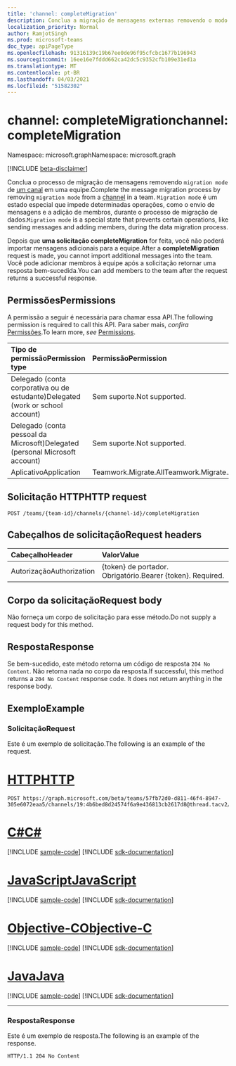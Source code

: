 ```yaml
---
title: 'channel: completeMigration'
description: Conclua a migração de mensagens externas removendo o modo de migração de um canal.
localization_priority: Normal
author: RamjotSingh
ms.prod: microsoft-teams
doc_type: apiPageType
ms.openlocfilehash: 91316139c19b67ee0de96f95cfcbc1677b196943
ms.sourcegitcommit: 16ee16e7fddd662ca42dc5c9352cfb109e31ed1a
ms.translationtype: MT
ms.contentlocale: pt-BR
ms.lasthandoff: 04/03/2021
ms.locfileid: "51582302"
---
```

# <a name="channel-completemigration"></a><span data-ttu-id="76f51-103">channel: completeMigration</span><span class="sxs-lookup"><span data-stu-id="76f51-103">channel: completeMigration</span></span>

<span data-ttu-id="76f51-104">Namespace: microsoft.graph</span><span class="sxs-lookup"><span data-stu-id="76f51-104">Namespace: microsoft.graph</span></span>

[!INCLUDE [beta-disclaimer](../../includes/beta-disclaimer.md)]

<span data-ttu-id="76f51-105">Conclua o processo de migração de mensagens removendo `migration mode` de [um canal](../resources/channel.md) em uma equipe.</span><span class="sxs-lookup"><span data-stu-id="76f51-105">Complete the message migration process by removing `migration mode` from a [channel](../resources/channel.md) in a team.</span></span> <span data-ttu-id="76f51-106">`Migration mode` é um estado especial que impede determinadas operações, como o envio de mensagens e a adição de membros, durante o processo de migração de dados.</span><span class="sxs-lookup"><span data-stu-id="76f51-106">`Migration mode` is a special state that prevents certain operations, like sending messages and adding members, during the data migration process.</span></span>

<span data-ttu-id="76f51-107">Depois que **uma solicitação completeMigration** for feita, você não poderá importar mensagens adicionais para a equipe.</span><span class="sxs-lookup"><span data-stu-id="76f51-107">After a **completeMigration** request is made, you cannot import additional messages into the team.</span></span> <span data-ttu-id="76f51-108">Você pode adicionar membros à equipe após a solicitação retornar uma resposta bem-sucedida.</span><span class="sxs-lookup"><span data-stu-id="76f51-108">You can add members to the team after the request returns a successful response.</span></span>

## <a name="permissions"></a><span data-ttu-id="76f51-109">Permissões</span><span class="sxs-lookup"><span data-stu-id="76f51-109">Permissions</span></span>

<span data-ttu-id="76f51-110">A permissão a seguir é necessária para chamar essa API.</span><span class="sxs-lookup"><span data-stu-id="76f51-110">The following permission is required to call this API.</span></span> <span data-ttu-id="76f51-111">Para saber mais, *confira* [Permissões](/graph/permissions-reference).</span><span class="sxs-lookup"><span data-stu-id="76f51-111">To learn more, *see* [Permissions](/graph/permissions-reference).</span></span>

|<span data-ttu-id="76f51-112">Tipo de permissão</span><span class="sxs-lookup"><span data-stu-id="76f51-112">Permission type</span></span>      | <span data-ttu-id="76f51-113">Permissão</span><span class="sxs-lookup"><span data-stu-id="76f51-113">Permission</span></span>  |
|:--------------------|:---------------------------------------------------------|
| <span data-ttu-id="76f51-114">Delegado (conta corporativa ou de estudante)</span><span class="sxs-lookup"><span data-stu-id="76f51-114">Delegated (work or school account)</span></span>  | <span data-ttu-id="76f51-115">Sem suporte.</span><span class="sxs-lookup"><span data-stu-id="76f51-115">Not supported.</span></span>|
| <span data-ttu-id="76f51-116">Delegado (conta pessoal da Microsoft)</span><span class="sxs-lookup"><span data-stu-id="76f51-116">Delegated (personal Microsoft account)</span></span> | <span data-ttu-id="76f51-117">Sem suporte.</span><span class="sxs-lookup"><span data-stu-id="76f51-117">Not supported.</span></span> |
|<span data-ttu-id="76f51-118">Aplicativo</span><span class="sxs-lookup"><span data-stu-id="76f51-118">Application</span></span> | <span data-ttu-id="76f51-119">Teamwork.Migrate.All</span><span class="sxs-lookup"><span data-stu-id="76f51-119">Teamwork.Migrate.All</span></span>|

## <a name="http-request"></a><span data-ttu-id="76f51-120">Solicitação HTTP</span><span class="sxs-lookup"><span data-stu-id="76f51-120">HTTP request</span></span>
<!-- { "blockType": "ignored" } -->
```http
POST /teams/{team-id}/channels/{channel-id}/completeMigration
```

## <a name="request-headers"></a><span data-ttu-id="76f51-121">Cabeçalhos de solicitação</span><span class="sxs-lookup"><span data-stu-id="76f51-121">Request headers</span></span>

| <span data-ttu-id="76f51-122">Cabeçalho</span><span class="sxs-lookup"><span data-stu-id="76f51-122">Header</span></span>       | <span data-ttu-id="76f51-123">Valor</span><span class="sxs-lookup"><span data-stu-id="76f51-123">Value</span></span> |
|:---------------|:--------|
| <span data-ttu-id="76f51-124">Autorização</span><span class="sxs-lookup"><span data-stu-id="76f51-124">Authorization</span></span>  | <span data-ttu-id="76f51-p104">{token} de portador. Obrigatório.</span><span class="sxs-lookup"><span data-stu-id="76f51-p104">Bearer {token}. Required.</span></span>  |

## <a name="request-body"></a><span data-ttu-id="76f51-127">Corpo da solicitação</span><span class="sxs-lookup"><span data-stu-id="76f51-127">Request body</span></span>

<span data-ttu-id="76f51-128">Não forneça um corpo de solicitação para esse método.</span><span class="sxs-lookup"><span data-stu-id="76f51-128">Do not supply a request body for this method.</span></span>

## <a name="response"></a><span data-ttu-id="76f51-129">Resposta</span><span class="sxs-lookup"><span data-stu-id="76f51-129">Response</span></span>

<span data-ttu-id="76f51-p105">Se bem-sucedido, este método retorna um código de resposta `204 No Content`. Não retorna nada no corpo da resposta.</span><span class="sxs-lookup"><span data-stu-id="76f51-p105">If successful, this method returns a `204 No Content` response code. It does not return anything in the response body.</span></span>

## <a name="example"></a><span data-ttu-id="76f51-132">Exemplo</span><span class="sxs-lookup"><span data-stu-id="76f51-132">Example</span></span>

### <a name="request"></a><span data-ttu-id="76f51-133">Solicitação</span><span class="sxs-lookup"><span data-stu-id="76f51-133">Request</span></span>

<span data-ttu-id="76f51-134">Este é um exemplo de solicitação.</span><span class="sxs-lookup"><span data-stu-id="76f51-134">The following is an example of the request.</span></span>
<!-- markdownlint-disable MD025 -->
<!-- markdownlint-disable MD022 -->



# <a name="http"></a>[<span data-ttu-id="76f51-135">HTTP</span><span class="sxs-lookup"><span data-stu-id="76f51-135">HTTP</span></span>](#tab/http)
<!-- {
  "blockType": "request",
  "name": "completeMigration_channel"
}-->

```http
POST https://graph.microsoft.com/beta/teams/57fb72d0-d811-46f4-8947-305e6072eaa5/channels/19:4b6bed8d24574f6a9e436813cb2617d8@thread.tacv2/completeMigration
```
# <a name="c"></a>[<span data-ttu-id="76f51-136">C#</span><span class="sxs-lookup"><span data-stu-id="76f51-136">C#</span></span>](#tab/csharp)
[!INCLUDE [sample-code](../includes/snippets/csharp/completemigration-channel-csharp-snippets.md)]
[!INCLUDE [sdk-documentation](../includes/snippets/snippets-sdk-documentation-link.md)]

# <a name="javascript"></a>[<span data-ttu-id="76f51-137">JavaScript</span><span class="sxs-lookup"><span data-stu-id="76f51-137">JavaScript</span></span>](#tab/javascript)
[!INCLUDE [sample-code](../includes/snippets/javascript/completemigration-channel-javascript-snippets.md)]
[!INCLUDE [sdk-documentation](../includes/snippets/snippets-sdk-documentation-link.md)]

# <a name="objective-c"></a>[<span data-ttu-id="76f51-138">Objective-C</span><span class="sxs-lookup"><span data-stu-id="76f51-138">Objective-C</span></span>](#tab/objc)
[!INCLUDE [sample-code](../includes/snippets/objc/completemigration-channel-objc-snippets.md)]
[!INCLUDE [sdk-documentation](../includes/snippets/snippets-sdk-documentation-link.md)]

# <a name="java"></a>[<span data-ttu-id="76f51-139">Java</span><span class="sxs-lookup"><span data-stu-id="76f51-139">Java</span></span>](#tab/java)
[!INCLUDE [sample-code](../includes/snippets/java/completemigration-channel-java-snippets.md)]
[!INCLUDE [sdk-documentation](../includes/snippets/snippets-sdk-documentation-link.md)]

---


<!-- markdownlint-disable MD001 -->
<!-- markdownlint-disable MD024 -->
### <a name="response"></a><span data-ttu-id="76f51-140">Resposta</span><span class="sxs-lookup"><span data-stu-id="76f51-140">Response</span></span>

<span data-ttu-id="76f51-141">Este é um exemplo de resposta.</span><span class="sxs-lookup"><span data-stu-id="76f51-141">The following is an example of the response.</span></span>
<!-- {
  "blockType": "response",
  "truncated": true
} -->

```http
HTTP/1.1 204 No Content
```

<!-- uuid: 5793eec6-0e5a-11eb-adc1-0242ac120002
2020-10-14 20:22:11 UTC -->
<!--
{
  "type": "#page.annotation",
  "description": "completeMigration_ channel",
  "keywords": "",
  "section": "documentation",
  "tocPath": "",
  "suppressions": [
  ]
}
-->
